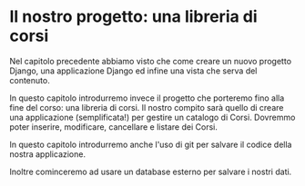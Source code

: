 # Il nostro progetto: una libreria di corsi

Nel capitolo precedente abbiamo visto che come creare un nuovo progetto Django, una applicazione Django
ed infine una vista che serva del contenuto.

In questo capitolo introdurremo invece il progetto che porteremo fino alla fine del corso: una libreria
di corsi. Il nostro compito sarà quello di creare una applicazione (semplificata!) per gestire un
catalogo di Corsi. Dovremmo poter inserire, modificare, cancellare e listare dei Corsi.

In questo capitolo introdurremo anche l'uso di git per salvare il codice della nostra applicazione.

Inoltre cominceremo ad usare un database esterno per salvare i nostri dati.
